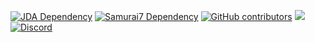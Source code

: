 [![JDA Dependency](https://img.shields.io/badge/JDA-message--rw-green.svg)](https://github.com/DV8FromTheWorld/jda/tree/experimental/message-rw)
[![Samurai7 Dependency](https://img.shields.io/badge/Samurai7-v0.2----alpha-green.svg)](https://github.com/BreadMoirai/Samurai7/releases/tag/v0.2-alpha)
[![GitHub contributors](https://img.shields.io/github/contributors/BreadMoirai/Samurai7.svg)](https://github.com/BreadMoirai/Samurai7/graphs/contributors)
[![](https://img.shields.io/github/issues-raw/BreadMoirai/Samurai7.svg)](https://github.com/BreadMoirai/Samurai7/issues)
[![Discord](https://img.shields.io/discord/284822192821108736.svg)](https://discord.gg/yAMdGU9)